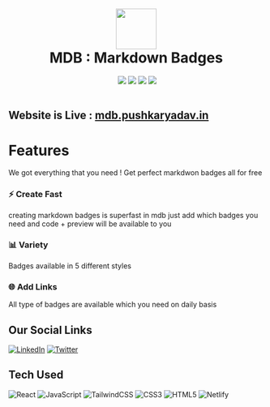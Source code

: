 <div align="center">
 <h1> <img src="https://mdb.pushkaryadav.in/logo.svg" width="80px"><br/>MDB : Markdown Badges</h1>
 <a href="https://www.buymeacoffee.com/pushkarydv" target="_blank"><img alt="" src="https://img.shields.io/badge/Buy%20Me%20a%20Coffee-ffdd00?style=flat-square&logo=buy-me-a-coffee&logoColor=black" style="vertical-align:center" /></a>
 <img src="https://img.shields.io/npm/v/npm?style=flat-square"/>
 <img src="https://img.shields.io/website?style=flat-square&url=https%3A%2F%2Fmdb.pushkaryadav.in/"/> 
 <img src="https://img.shields.io/badge/License-GPL%20v3-brightgreen?style=flat-square"/>
 <img src="https://img.shields.io/github/languages/code-size/pushkarydv/markdownbadges?logo=github&style=flat-square"/>
</div>
<br/>

## Website is Live : [mdb.pushkaryadav.in](https://mdb.pushkaryadav.in/)

# Features

We got everything that you need ! Get perfect markdwon badges all for free

### ⚡ Create Fast

creating markdown badges is superfast in mdb just add which badges you need and code + preview will be available to you

### 📊 Variety

Badges available in 5 different styles

### 🌐 Add Links

All type of badges are available which you need on daily basis

## Our Social Links

[![LinkedIn](https://img.shields.io/badge/linkedin-%230077B5.svg?style=normal&logo=linkedin&logoColor=white)](https://www.linkedin.com/in/pushkarydv/)
[![Twitter](https://img.shields.io/badge/Twitter-%231DA1F2.svg?style=normal&logo=Twitter&logoColor=white)](https://twitter.com/pushkaryadav_/)

## Tech Used

![React](https://img.shields.io/badge/react-%2320232a.svg?style=for-the-badge&logo=react&logoColor=%2361DAFB)
![JavaScript](https://img.shields.io/badge/javascript-%23323330.svg?style=for-the-badge&logo=javascript&logoColor=%23F7DF1E)
![TailwindCSS](https://img.shields.io/badge/tailwindcss-%2338B2AC.svg?style=for-the-badge&logo=tailwind-css&logoColor=white)
![CSS3](https://img.shields.io/badge/css3-%231572B6.svg?style=for-the-badge&logo=css3&logoColor=white)
![HTML5](https://img.shields.io/badge/html5-%23E34F26.svg?style=for-the-badge&logo=html5&logoColor=white)
![Netlify](https://img.shields.io/badge/netlify-%23000000.svg?style=for-the-badge&logo=netlify&logoColor=white)
